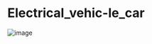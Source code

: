 # Electrical_vehic-le_car


![image](]('https://github.com/Mainabryan/Electrical_vehic-le_car/blob/95240b2499d27d0c4462c7da2d56fbd60392933d/Screenshot%202025-07-15%20123047.png'))

